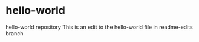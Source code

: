 # hello-world
hello-world repository
This is an edit to the hello-world file in readme-edits branch
